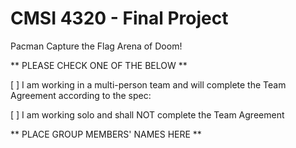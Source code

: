 # CMSI 4320 - Final Project
Pacman Capture the Flag Arena of Doom!

** PLEASE CHECK ONE OF THE BELOW **

[ ] I am working in a multi-person team and will complete the Team Agreement according to the spec:

[ ] I am working solo and shall NOT complete the Team Agreement

** PLACE GROUP MEMBERS' NAMES HERE **